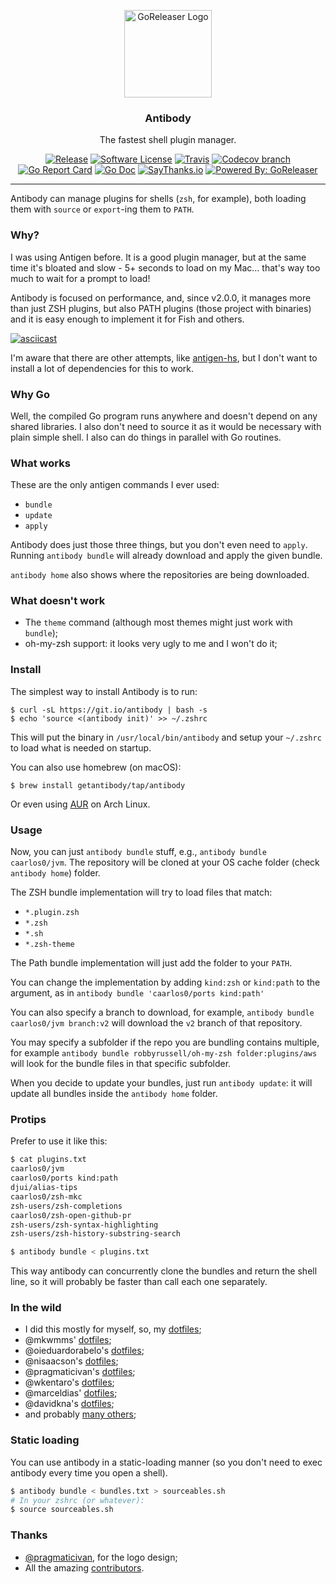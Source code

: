 <p align="center">
  <img alt="GoReleaser Logo" src="logo.png" height="140" />
  <h3 align="center">Antibody</h3>
  <p align="center">The fastest shell plugin manager.</p>
  <p align="center">
    <a href="https://github.com/getantibody/antibody/releases/latest"><img alt="Release" src="https://img.shields.io/github/release/getantibody/antibody.svg?style=flat-square"></a>
    <a href="/LICENSE.md"><img alt="Software License" src="https://img.shields.io/badge/license-MIT-brightgreen.svg?style=flat-square"></a>
    <a href="https://travis-ci.org/getantibody/antibody"><img alt="Travis" src="https://img.shields.io/travis/getantibody/antibody.svg?style=flat-square"></a>
    <a href="https://codecov.io/gh/getantibody/antibody"><img alt="Codecov branch" src="https://img.shields.io/codecov/c/github/getantibody/antibody/master.svg?style=flat-square"></a>
    <a href="https://goreportcard.com/report/github.com/getantibody/antibody"><img alt="Go Report Card" src="https://goreportcard.com/badge/github.com/getantibody/antibody?style=flat-square"></a>
    <a href="http://godoc.org/github.com/getantibody/antibody"><img alt="Go Doc" src="https://img.shields.io/badge/godoc-reference-blue.svg?style=flat-square"></a>
    <a href="https://saythanks.io/to/caarlos0"><img alt="SayThanks.io" src="https://img.shields.io/badge/SayThanks.io-%E2%98%BC-1EAEDB.svg?style=flat-square"></a>
    <a href="https://github.com/goreleaser"><img alt="Powered By: GoReleaser" src="https://img.shields.io/badge/powered%20by-goreleaser-green.svg?style=flat-square"></a>
  </p>
</p>

---


Antibody can manage plugins for shells (`zsh`, for example), both loading them
with `source` or `export`-ing them to `PATH`.


### Why?

I was using Antigen before. It is a good plugin manager, but at the same time
it's bloated and slow - 5+ seconds to load on my Mac... that's way too
much to wait for a prompt to load!

Antibody is focused on performance, and, since v2.0.0, it manages more than just
ZSH plugins, but also PATH plugins (those project with binaries) and it is easy
enough to implement it for Fish and others.

[![asciicast](https://asciinema.org/a/119201.png)](https://asciinema.org/a/119201)

I'm aware that there are other attempts, like
[antigen-hs](https://github.com/Tarrasch/antigen-hs), but I don't want to
install a lot of dependencies for this to work.

### Why Go

Well, the compiled Go program runs anywhere and doesn't depend on any shared
libraries. I also don't need to source it as it would be necessary with
plain simple shell. I also can do things in parallel with Go routines.

### What works

These are the only antigen commands I ever used:

- `bundle`
- `update`
- `apply`

Antibody does just those three things, but you don't even need to `apply`.
Running `antibody bundle` will already download and apply the given bundle.

`antibody home` also shows where the repositories are being downloaded.

### What doesn't work

- The `theme` command (although most themes might just work with `bundle`);
- oh-my-zsh support: it looks very ugly to me and I won't do it;

### Install

The simplest way to install Antibody is to run:

```console
$ curl -sL https://git.io/antibody | bash -s
$ echo 'source <(antibody init)' >> ~/.zshrc
```

This will put the binary in `/usr/local/bin/antibody` and setup your `~/.zshrc`
to load what is needed on startup.

You can also use homebrew (on macOS):

```console
$ brew install getantibody/tap/antibody
```

Or even using [AUR](https://aur.archlinux.org/packages/antibody/) on Arch Linux.

### Usage

Now, you can just `antibody bundle` stuff, e.g.,
`antibody bundle caarlos0/jvm`. The repository will be cloned at
your OS cache folder (check `antibody home`) folder.

The ZSH bundle implementation will try to load files that match:

- `*.plugin.zsh`
- `*.zsh`
- `*.sh`
- `*.zsh-theme`

The Path bundle implementation will just add the folder to your `PATH`.

You can change the implementation by adding `kind:zsh` or `kind:path` to the
argument, as in `antibody bundle 'caarlos0/ports kind:path'`

You can also specify a branch to download, for example,
`antibody bundle caarlos0/jvm branch:v2` will download the `v2` branch of that
repository.

You may specify a subfolder if the repo you are bundling contains multiple, for
example `antibody bundle robbyrussell/oh-my-zsh folder:plugins/aws` will look
for the bundle files in that specific subfolder.

When you decide to update your bundles, just run `antibody update`: it will
update all bundles inside the `antibody home` folder.

### Protips

Prefer to use it like this:

```sh
$ cat plugins.txt
caarlos0/jvm
caarlos0/ports kind:path
djui/alias-tips
caarlos0/zsh-mkc
zsh-users/zsh-completions
caarlos0/zsh-open-github-pr
zsh-users/zsh-syntax-highlighting
zsh-users/zsh-history-substring-search

$ antibody bundle < plugins.txt
```

This way antibody can concurrently clone the bundles and return the shell
line, so it will probably be faster than call each one separately.

### In the wild

- I did this mostly for myself, so, my
[dotfiles](https://github.com/caarlos0/dotfiles);
- @mkwmms' [dotfiles](https://github.com/mkwmms/dotfiles);
- @oieduardorabelo's [dotfiles](https://github.com/oieduardorabelo/dotfiles);
- @nisaacson's [dotfiles](https://github.com/nisaacson/dotfiles);
- @pragmaticivan's [dotfiles](https://github.com/pragmaticivan/dotfiles);
- @wkentaro's [dotfiles](https://github.com/wkentaro/dotfiles);
- @marceldias' [dotfiles](https://github.com/marceldiass/dotfiles);
- @davidkna's [dotfiles](https://github.com/davidkna/dotfiles);
- and probably [many others](https://github.com/search?q=antibody&type=Code);

### Static loading

You can use antibody in a static-loading manner (so you don't need to exec
antibody every time you open a shell).

```sh
$ antibody bundle < bundles.txt > sourceables.sh
# In your zshrc (or whatever):
$ source sourceables.sh
```

### Thanks

- [@pragmaticivan](https://github.com/pragmaticivan), for the logo design;
- All the amazing [contributors](https://github.com/getantibody/antibody/graphs/contributors).
